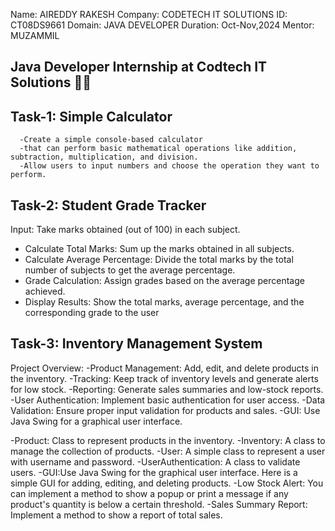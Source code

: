 Name: AIREDDY RAKESH
Company: CODETECH IT SOLUTIONS
ID: CT08DS9661
Domain: JAVA DEVELOPER
Duration: Oct-Nov,2024
Mentor: MUZAMMIL


Java Developer Internship at Codtech IT Solutions 👨‍💻
------------------------------------------------------
Task-1: Simple Calculator
-------------------------
      -Create a simple console-based calculator
      -that can perform basic mathematical operations like addition, subtraction, multiplication, and division.
      -Allow users to input numbers and choose the operation they want to perform.

Task-2: Student Grade Tracker
-----------------------------
Input: Take marks obtained (out of 100) in each subject.
- Calculate Total Marks: Sum up the marks obtained in all subjects.
- Calculate Average Percentage: Divide the total marks by the total number of subjects to get the average percentage.
- Grade Calculation: Assign grades based on the average percentage achieved.
- Display Results: Show the total marks, average percentage, and the corresponding grade to the user

Task-3: Inventory Management System
-----------------------------------
Project Overview:
-Product Management: Add, edit, and delete products in the inventory.
-Tracking: Keep track of inventory levels and generate alerts for low stock.
-Reporting: Generate sales summaries and low-stock reports.
-User Authentication: Implement basic authentication for user access.
-Data Validation: Ensure proper input validation for products and sales.
-GUI: Use Java Swing for a graphical user interface.

-Product: Class to represent products in the inventory.
-Inventory: A class to manage the collection of products.
-User: A simple class to represent a user with username and password.
-UserAuthentication: A class to validate users.
-GUI:Use Java Swing for the graphical user interface. Here is a simple GUI for adding, editing, and deleting products.
-Low Stock Alert: You can implement a method to show a popup or print a message if any product's quantity is below a certain threshold.
-Sales Summary Report: Implement a method to show a report of total sales.


